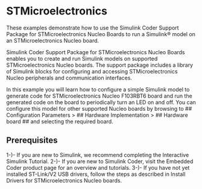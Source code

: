 # STMicroelectronics

These examples demonstrate how to use the Simulink Coder Support Package for STMicroelectronics Nucleo Boards to run a Simulink® model on an STMicroelectronics Nucleo board.

Simulink Coder Support Package for STMicroelectronics Nucleo Boards enables you to create and run Simulink models on supported STMicroelectronics Nucleo boards. The support package includes a library of Simulink blocks for configuring and accessing STMicroelectronics Nucleo peripherals and communication interfaces.

In this example you will learn how to configure a simple Simulink model to generate code for STMicroelectronics Nucleo F103RBT6 board and run the generated code on the board to periodically turn an LED on and off. You can configure this model for other supported Nucleo boards by browsing to ## Configuration Parameters > ## Hardware Implementation > ## Hardware board ## and selecting the required board.

## Prerequisites

1-)- If you are new to Simulink, we recommend completing the Interactive Simulink Tutorial.
2-)- If you are new to Simulink Coder, visit the Embedded Coder product page for an overview and tutorials.
3-)- If you have not yet installed ST-Link/V2 USB drivers, follow the steps as described in Install Drivers for STMicroelectronics Nucleo boards.




